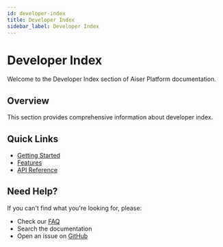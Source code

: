 ```yaml
---
id: developer-index
title: Developer Index
sidebar_label: Developer Index
---
```


# Developer Index

Welcome to the Developer Index section of Aiser Platform documentation.

## Overview

This section provides comprehensive information about developer index.

## Quick Links

- [Getting Started](/docs/getting-started)
- [Features](/docs/features)
- [API Reference](/reference)

## Need Help?

If you can't find what you're looking for, please:
- Check our [FAQ](/docs/getting-started/faq)
- Search the documentation
- Open an issue on [GitHub](https://github.com/aiser-platform/aiser-world/issues)
